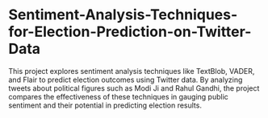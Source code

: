 # Sentiment-Analysis-Techniques-for-Election-Prediction-on-Twitter-Data
This project explores sentiment analysis techniques like TextBlob, VADER, and Flair to predict election outcomes using Twitter data. By analyzing tweets about political figures such as Modi Ji and Rahul Gandhi, the project compares the effectiveness of these techniques in gauging public sentiment and their potential in predicting election results.
